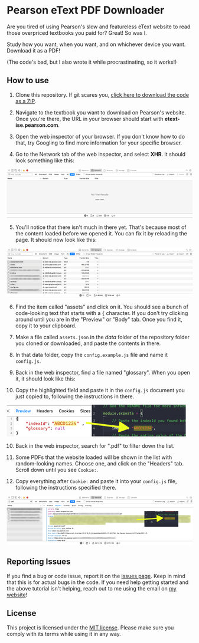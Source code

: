 # Pearson eText PDF Downloader

Are you tired of using Pearson's slow and featureless eText website to read those overpriced textbooks you paid for? Great! So was I.

Study how you want, when you want, and on whichever device you want. Download it as a PDF!

(The code's bad, but I also wrote it while procrastinating, so it works!)

## How to use

1. Clone this repository. If git scares you, [click here to download the code as a ZIP](https://github.com/aydenp/PearsonEText/archive/master.zip).

2. Navigate to the textbook you want to download on Pearson's website. Once you're there, the URL in your browser should start with **etext-ise.pearson.com**.

3. Open the web inspector of your browser. If you don't know how to do that, try Googling to find more information for your specific browser.

4. Go to the Network tab of the web inspector, and select **XHR**. It should look something like this:

![Screenshot of Step 4](/images/step4.png)

5. You'll notice that there isn't much in there yet. That's because most of the content loaded before we opened it. You can fix it by reloading the page. It should now look like this:

![Screenshot of Step 5](/images/step5.png)

6. Find the item called "assets" and click on it. You should see a bunch of code-looking text that starts with a `{` character. If you don't try clicking around until you are in the "Preview" or "Body" tab. Once you find it, copy it to your clipboard.

7. Make a file called `assets.json` in the *data* folder of the repository folder you cloned or downloaded, and paste the contents in there.

8. In that data folder, copy the `config.example.js` file and name it `config.js`.

8. Back in the web inspector, find a file named "glossary". When you open it, it should look like this:

9. Copy the highlighted field and paste it in the `config.js` document you just copied to, following the instructions in there.

![Screenshot of Step 9](/images/step9.png)

10. Back in the web inspector, search for ".pdf" to filter down the list.

11. Some PDFs that the website loaded will be shown in the list with random-looking names. Choose one, and click on the "Headers" tab. Scroll down until you see `Cookie:`.

12. Copy everything after `Cookie:` and paste it into your `config.js` file, following the instructions specified there.

![Screenshot of Step 12](/images/step12.png)

## Reporting Issues

If you find a bug or code issue, report it on the [issues page](https://github.com/aydenp/PearsonEText/issues). Keep in mind that this is for actual bugs in the code. If you need help getting started and the above tutorial isn't helping, reach out to me using the email on [my website](https://ayden.dev)!

## License

This project is licensed under the [MIT license](/LICENSE). Please make sure you comply with its terms while using it in any way.